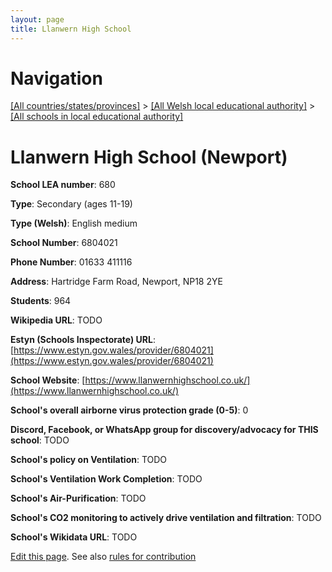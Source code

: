 ```yaml
---
layout: page
title: Llanwern High School
---
```

# Navigation

[[All countries/states/provinces]](../../..) > [[All Welsh local educational authority]](../..) > [[All schools in local educational authority]](..)

# Llanwern High School (Newport)

**School LEA number**: 680

**Type**: Secondary (ages 11-19)

**Type (Welsh)**: English medium

**School Number**: 6804021

**Phone Number**: 01633 411116

**Address**: Hartridge Farm Road, Newport, NP18 2YE

**Students**: 964

**Wikipedia URL**: TODO

**Estyn (Schools Inspectorate) URL**: [https://www.estyn.gov.wales/provider/6804021](https://www.estyn.gov.wales/provider/6804021)

**School Website**: [https://www.llanwernhighschool.co.uk/](https://www.llanwernhighschool.co.uk/)

**School's overall airborne virus protection grade (0-5)**: 0

**Discord, Facebook, or WhatsApp group for discovery/advocacy for THIS school**: TODO

**School's policy on Ventilation**: TODO

**School's Ventilation Work Completion**: TODO

**School's Air-Purification**: TODO

**School's CO2 monitoring to actively drive ventilation and filtration**: TODO

**School's Wikidata URL**: TODO




[Edit this page](https://github.com/VentilationProject/Wales/edit/prif/./Newport/Llanwern_High_School.md). See also [rules for contribution](../../../contribution-rules/)